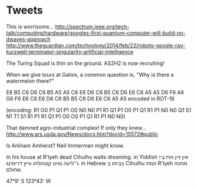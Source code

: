 # Tweets

This is
worrisome... http://spectrum.ieee.org/tech-talk/computing/hardware/googles-first-quantum-computer-will-build-on-dwaves-approach
http://www.theguardian.com/technology/2014/feb/22/robots-google-ray-kurzweil-terminator-singularity-artificial-intelligence

The Turing Squad is thin on the ground.  AS2H2 is now recruiting!


When we give tours at Galois, a common question is, "Why is there
a watermelon there?"

E6 B5 C6 D6 C6 B5 A5 A5 C6 E6 D6 C6 B5 C6 D6 E6 C6 A5 A5 D6 F6 A6 G6 F6 E6 C6 E6 D6 C6 B5 B5 C6 D6 E6 C6 A5 A5 encoded in ROT-18

(encoding: R1 O0 P1 Q1 P1 O0 N0 N0 P1 R1 Q1 P1 O0 P1 Q1 R1 P1 N0 N0 Q1 S1 N1 T1 S1 R1 P1 R1 Q1 P1 O0 O0 P1 Q1 R1 P1 N0 N0)

That damned agro-industrial complex! If only they knew... http://www.ars.usda.gov/News/docs.htm?docid=15572#public

Is Arkham Amherst?  Neil Immerman might know.

In his house at R'lyeh dead Cthulhu waits dreaming.
in Yiddish
אין זיין הויז בייַ ר'ליעה טויט קטהולהו ווייץ דרימינג.
in Hebrew
בביתו ב Cthulhu המת R'lyeh מחכה שחולם.

47°9' S   123°43' W
